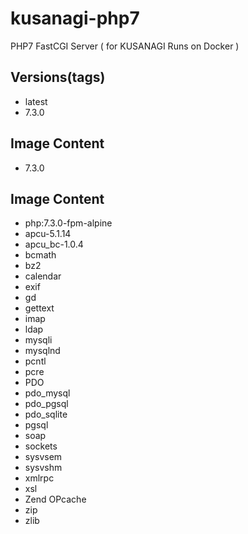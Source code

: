 # kusanagi-php7
PHP7 FastCGI Server ( for KUSANAGI Runs on Docker )

## Versions(tags)
- latest
- 7.3.0

## Image Content
- 7.3.0

## Image Content
- php:7.3.0-fpm-alpine
- apcu-5.1.14
- apcu_bc-1.0.4
- bcmath
- bz2
- calendar
- exif
- gd
- gettext
- imap
- ldap
- mysqli
- mysqlnd
- pcntl
- pcre
- PDO
- pdo_mysql
- pdo_pgsql
- pdo_sqlite
- pgsql
- soap
- sockets
- sysvsem
- sysvshm
- xmlrpc
- xsl
- Zend OPcache
- zip
- zlib
